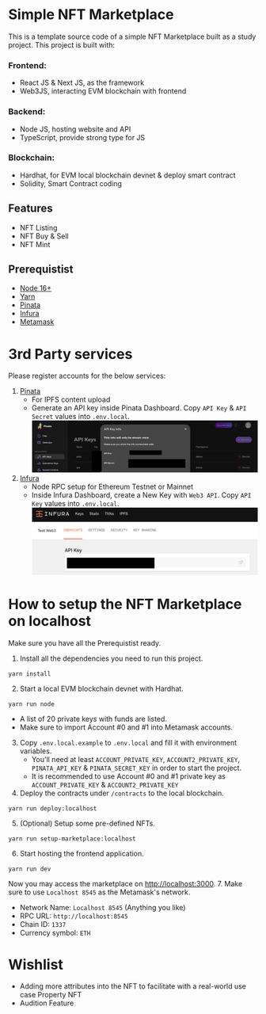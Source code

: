 # Simple NFT Marketplace

This is a template source code of a simple NFT Marketplace built as a study project. This project is built with:

### Frontend: 
- React JS & Next JS, as the framework
- Web3JS, interacting EVM blockchain with frontend
### Backend: 
- Node JS, hosting website and API
- TypeScript, provide strong type for JS
### Blockchain: 
- Hardhat, for EVM local blockchain devnet & deploy smart contract 
- Solidity, Smart Contract coding

## Features
- NFT Listing
- NFT Buy & Sell
- NFT Mint

## Prerequistist 
- [Node 16+](https://nodejs.org/en/download/)
- [Yarn](https://yarnpkg.com/getting-started/install) 
- [Pinata](https://www.pinata.cloud/)
- [Infura](https://www.infura.io/)
- [Metamask](https://metamask.io/download/)

# 3rd Party services
Please register accounts for the below services:
1. [Pinata](https://www.pinata.cloud/)
   - For IPFS content upload
   - Generate an API key inside Pinata Dashboard. Copy `API Key` & `API Secret` values into `.env.local`. ![Pinata](https://raw.githubusercontent.com/mattopolitan/property-nft-marketplace/main/public/docs/pinata.png)
2. [Infura](https://www.infura.io/)
   - Node RPC setup for Ethereum Testnet or Mainnet
   - Inside Infura Dashboard, create a New Key with `Web3 API`. Copy `API Key` values into `.env.local`. ![Infura](https://raw.githubusercontent.com/mattopolitan/property-nft-marketplace/main/public/docs/infura.png)

# How to setup the NFT Marketplace on localhost
Make sure you have all the Prerequistist ready. 
1. Install all the dependencies you need to run this project.
``` 
yarn install 
```
2. Start a local EVM blockchain devnet with Hardhat.
``` 
yarn run node 
```
   - A list of 20 private keys with funds are listed. 
   - Make sure to import Account #0 and #1 into Metamask accounts.
3. Copy `.env.local.example` to `.env.local` and fill it with environment variables.
   - You'll need at least `ACCOUNT_PRIVATE_KEY`, `ACCOUNT2_PRIVATE_KEY`, `PINATA_API_KEY` & `PINATA_SECRET_KEY` in order to start the project.
   - It is recommended to use Account #0 and #1 private key as `ACCOUNT_PRIVATE_KEY` & `ACCOUNT2_PRIVATE_KEY`
4. Deploy the contracts under `/contracts` to the local blockchain.
```
yarn run deploy:localhost
```
5. (Optional) Setup some pre-defined NFTs.
```
yarn run setup-marketplace:localhost
```
6. Start hosting the frontend application.
```
yarn run dev
``` 
Now you may access the marketplace on [http://localhost:3000](http://localhost:3000).
7. Make sure to use `Localhost 8545` as the Metamask's network.
   - Network Name: `Localhost 8545` (Anything you like)
   - RPC URL: `http://localhost:8545`
   - Chain ID: `1337`
   - Currency symbol: `ETH`

# Wishlist

- Adding more attributes into the NFT to facilitate with a real-world use case Property NFT
- Audition Feature

